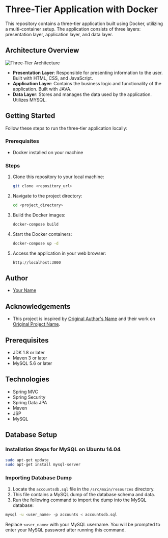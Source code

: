 # Three-Tier Application with Docker

This repository contains a three-tier application built using Docker, utilizing a multi-container setup. The application consists of three layers: presentation layer, application layer, and data layer.

## Architecture Overview

![Three-Tier Architecture](architecture_diagram.png)

- **Presentation Layer**: Responsible for presenting information to the user. Built with HTML, CSS, and JavaScript.
- **Application Layer**: Contains the business logic and functionality of the application. Built with JAVA.
- **Data Layer**: Stores and manages the data used by the application. Utilizes MYSQL.

## Getting Started

Follow these steps to run the three-tier application locally:

### Prerequisites

- Docker installed on your machine

### Steps

1. Clone this repository to your local machine:

    ```bash
    git clone <repository_url>
    ```

2. Navigate to the project directory:

    ```bash
    cd <project_directory>
    ```

3. Build the Docker images:

    ```bash
    docker-compose build
    ```

4. Start the Docker containers:

    ```bash
    docker-compose up -d
    ```

5. Access the application in your web browser:

    ```
    http://localhost:3000
    ```

## Author

- [Your Name](https://github.com/your_github_username)

## Acknowledgements

- This project is inspired by [Original Author's Name](https://github.com/original_author) and their work on [Original Project Name](https://github.com/original_project).

## Prerequisites
- JDK 1.8 or later
- Maven 3 or later
- MySQL 5.6 or later

## Technologies 
- Spring MVC
- Spring Security
- Spring Data JPA
- Maven
- JSP
- MySQL

## Database Setup
### Installation Steps for MySQL on Ubuntu 14.04
```bash
sudo apt-get update
sudo apt-get install mysql-server
```
### Importing Database Dump
1. Locate the `accountsdb.sql` file in the `/src/main/resources` directory.
2. This file contains a MySQL dump of the database schema and data.
3. Run the following command to import the dump into the MySQL database:
```bash
mysql -u <user_name> -p accounts < accountsdb.sql
```
Replace `<user_name>` with your MySQL username. You will be prompted to enter your MySQL password after running this command.
